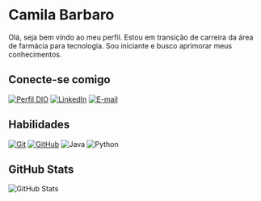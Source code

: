 # Camila Barbaro
Olá, seja bem vindo ao meu perfil. Estou em transição de carreira da área de farmácia para tecnologia. Sou iniciante e busco aprimorar meus conhecimentos.
## Conecte-se comigo
[![Perfil DIO](https://img.shields.io/badge/-Meu%20Perfil%20na%20DIO-30A3DC?style=for-the-badge)](https://web.dio.me/users/camila_barbaro/)
[![LinkedIn](https://img.shields.io/badge/-LinkedIn-000?style=for-the-badge&logo=linkedin&logoColor=30A3DC)](https://www.linkedin.com/in/camila-de-andrade-b34008147/)
[![E-mail](https://img.shields.io/badge/-Email-000?style=for-the-badge&logo=microsoft-outlook&logoColor=E94D5F)](mailto:camila_barbaro@outlook.com)
## Habilidades
[![Git](https://img.shields.io/badge/Git-000?style=for-the-badge&logo=git&logoColor=E94D5F)](https://git-scm.com/doc) 
[![GitHub](https://img.shields.io/badge/GitHub-000?style=for-the-badge&logo=github&logoColor=30A3DC)](https://docs.github.com/)
![Java](https://img.shields.io/badge/Java-000?style=for-the-badge&logo=java)
![Python](https://img.shields.io/badge/Python-000?style=for-the-badge&logo=python)
## GitHub Stats
![GitHub Stats](https://github-readme-stats.vercel.app/api?username=CamilaBarbaro&theme=transparent&bg_color=000&border_color=30A3DC&show_icons=true&icon_color=30A3DC&title_color=E94D5F&text_color=FFF)
